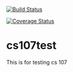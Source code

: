 [![Build Status](https://app.travis-ci.com/YAXINLEI/cs107test.svg?branch=main)](https://app.travis-ci.com/YAXINLEI/cs107test)

[![Coverage Status](https://codecov.io/gh/YAXINLEI/cs107test/branch/main/graph/badge.svg?token=AMS7S9ZGX9)](https://codecov.io/gh/YAXINLEI/cs107test)

# cs107test
This is for testing cs 107
